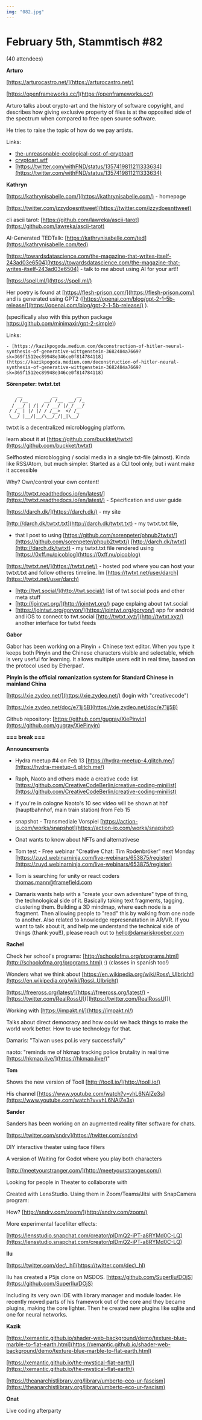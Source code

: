 ```yaml
---
img: "082.jpg"
---
```


# **February 5th, Stammtisch #82**


(40 attendees)

**Arturo**

[https://arturocastro.net/](https://arturocastro.net/)

[https://openframeworks.cc/](https://openframeworks.cc/)

Arturo talks about crypto-art and the history of software copyright, and describes how giving exclusive property of files is at the opposited side of the spectrum when compared to free open source software.

He tries to raise the topic of how do we pay artists.

Links:

- [the-unreasonable-ecological-cost-of-cryptoart](https://memoakten.medium.com/the-unreasonable-ecological-cost-of-cryptoart-2221d3eb2053)
- [cryptoart.wtf](http://cryptoart.wtf/)
- [https://twitter.com/withFND/status/1357419811211333634](https://twitter.com/withFND/status/1357419811211333634)

    

**Kathryn**

[https://kathrynisabelle.com/](https://kathrynisabelle.com/) - homepage

[https://twitter.com/izzydoesnttweet](https://twitter.com/izzydoesnttweet)

cli ascii tarot: [https://github.com/lawreka/ascii-tarot](https://github.com/lawreka/ascii-tarot)

AI-Generated TEDTalk: [https://kathrynisabelle.com/ted](https://kathrynisabelle.com/ted)

[https://towardsdatascience.com/the-magazine-that-writes-itself-243ad03e6504](https://towardsdatascience.com/the-magazine-that-writes-itself-243ad03e6504) - talk to me about using AI for your art!!

[https://spell.ml/](https://spell.ml/)

Her poetry is found at [https://flesh-prison.com/](https://flesh-prison.com/) and is generated using GPT2 ([https://openai.com/blog/gpt-2-1-5b-release/](https://openai.com/blog/gpt-2-1-5b-release/) ).

(specifically also with this python package [https://github.com/minimaxir/gpt-2-simple)](https://github.com/minimaxir/gpt-2-simple))



Links:

    - [https://kazikpogoda.medium.com/deconstruction-of-hitler-neural-synthesis-of-generative-wittgenstein-3682484a7669?sk=369f1512ec89948e346ce0f814784118](https://kazikpogoda.medium.com/deconstruction-of-hitler-neural-synthesis-of-generative-wittgenstein-3682484a7669?sk=369f1512ec89948e346ce0f814784118)



**Sörenpeter: twtxt.txt**

        __           __       __
       / /__      __/ /__  __/ /_
      / __/ | /| / / __/ |/_/ __/
     / /_ | |/ |/ / /__>  </ /_
     \__/ |__/|__/\__/_/|_|\__/


twtxt is a decentralized microblogging platform.

learn about it at [https://github.com/buckket/twtxt](https://github.com/buckket/twtxt)



Selfhosted microblogging / social media in a single txt-file (almost). Kinda like RSS/Atom, but much simpler. Started as a CLI tool only, but i want make it accessible 



Why? Own/control your own content!



[https://twtxt.readthedocs.io/en/latest/](https://twtxt.readthedocs.io/en/latest/) - Specification and user guide

[https://darch.dk/](https://darch.dk/) - my site

[http://darch.dk/twtxt.txt](http://darch.dk/twtxt.txt) - my twtxt.txt file,

   * that I post to using [https://github.com/sorenpeter/phpub2twtxt/](https://github.com/sorenpeter/phpub2twtxt/)
[http://darch.dk/twtxt](http://darch.dk/twtxt) - my twtxt.txt file rendered using [https://0xff.nu/picoblog](https://0xff.nu/picoblog) 

[https://twtxt.net/](https://twtxt.net/) - hosted pod where you can host your twtxt.txt and follow otheres timeline. Im [https://twtxt.net/user/darch](https://twtxt.net/user/darch) 

   * [http://twt.social/](http://twt.social/) list of twt.social pods and other meta stuff
   * [http://jointwt.org/](http://jointwt.org/) page explaing about twt.social
   * [https://jointwt.org/goryon/](https://jointwt.org/goryon/) app for android and iOS to connect to twt.social
[http://twtxt.xyz/](http://twtxt.xyz/) another interface for twtxt feeds



**Gabor**

Gabor has been working on a Pinyin + Chinese text editor. When you type it keeps both Pinyin and the Chinese characters visible and selectable, which is very useful for learning. It allows multiple users edit in real time, based on the protocol used by Etherpad'.

**Pinyin is the official romanization system for Standard Chinese in mainland China**



[https://xie.zydeo.net/](https://xie.zydeo.net/) (login with "creativecode")

[https://xie.zydeo.net/doc/e71jj5B](https://xie.zydeo.net/doc/e71jj5B) 

Github repository: [https://github.com/gugray/XiePinyin](https://github.com/gugray/XiePinyin)


**=== break ===**


**Announcements**

- Hydra meetup #4 on Feb 13 [https://hydra-meetup-4.glitch.me/](https://hydra-meetup-4.glitch.me/)

- Raph, Naoto and others made a creative code list [https://github.com/CreativeCodeBerlin/creative-coding-minilist](https://github.com/CreativeCodeBerlin/creative-coding-minilist)

- if you're in cologne Naoto's 10 sec video will be shown at hbf (hauptbahnhof, main train station) from Feb 15

- snapshot - Transmediale Vorspiel [https://action-io.com/works/snapshot](https://action-io.com/works/snapshot)

- Onat wants to know about NFTs and alternativese

- Tom test - Free webinar "Creative Chat: Tim Rodenbröker" next Monday [https://zuyd.webinarninja.com/live-webinars/653875/register](https://zuyd.webinarninja.com/live-webinars/653875/register)

- Tom is searching for unity or react coders thomas.mann@framefield.com

- Damaris wants help with a "create your own adventure" type of thing, the technological side of it. Basically taking text fragments, tagging, clustering them. Building a 3D mindmap, where each node is a fragment. Then allowing people to "read" this by walking from one node to another. Also related to knowledge represenatation in AR/VR. If you want to talk about it, and help me understand the technical side of things (thank you!!), please reach out to hello@damariskroeber.com



**Rachel**

Check her school's programs: [http://schoolofma.org/programs.html](http://schoolofma.org/programs.html) :) (classes in spanish too!)

Wonders what we think about [https://en.wikipedia.org/wiki/Ross\_Ulbricht](https://en.wikipedia.org/wiki/Ross\_Ulbricht) 

[https://freeross.org/latest/](https://freeross.org/latest/) - [https://twitter.com/RealRossU]([]https://twitter.com/RealRossU[])

Working with [https://impakt.nl/](https://impakt.nl/)

Talks about direct democracy and how could we hack things to make the world work better. How to use technology for that.



Damaris: "Taiwan uses pol.is very successfully"

naoto: "reminds me of hkmap tracking police brutality in real time [https://hkmap.live/](https://hkmap.live/)"



**Tom**

Shows the new version of Tooll [http://tooll.io/](http://tooll.io/)

His channel [https://www.youtube.com/watch?v=vhL6NAlZe3s](https://www.youtube.com/watch?v=vhL6NAlZe3s)



**Sander**

Sanders has been working on an augmented reality filter software for chats.

[https://twitter.com/sndrv](https://twitter.com/sndrv)

DIY interactive theater using face filters

A version of Waiting for Godot where you play both characters

[http://meetyourstranger.com/](http://meetyourstranger.com/)

Looking for people in Theater to collaborate with



Created with LensStudio. Using them in Zoom/Teams/Jitsi with SnapCamera program:

How? [http://sndrv.com/zoom/](http://sndrv.com/zoom/)



More experimental facefilter effects:

[https://lensstudio.snapchat.com/creator/plDmQ2-iPT-a8RYMd0C-LQ](https://lensstudio.snapchat.com/creator/plDmQ2-iPT-a8RYMd0C-LQ)





**Ilu**

[https://twitter.com/dec\_hl](https://twitter.com/dec\_hl)

Ilu has created a P5js clone on MSDOS. [https://github.com/SuperIlu/DOjS](https://github.com/SuperIlu/DOjS)

Including its very own IDE with library manager and module loader. He recently moved parts of his framework out of the core and they became plugins, making the core lighter. Then he created new plugins like sqlite and one for neural networks.



**Kazik**

[https://xemantic.github.io/shader-web-background/demo/texture-blue-marble-to-flat-earth.html](https://xemantic.github.io/shader-web-background/demo/texture-blue-marble-to-flat-earth.html)

[https://xemantic.github.io/the-mystical-flat-earth/](https://xemantic.github.io/the-mystical-flat-earth/)

[https://theanarchistlibrary.org/library/umberto-eco-ur-fascism](https://theanarchistlibrary.org/library/umberto-eco-ur-fascism)



**Onat**

Live coding afterparty

